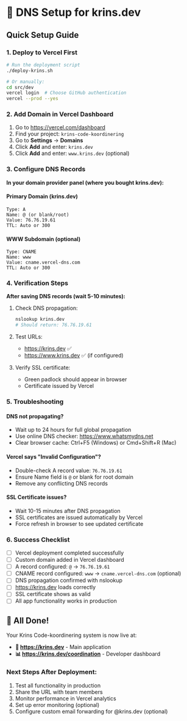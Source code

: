 # 🌊 DNS Setup for krins.dev

## Quick Setup Guide

### 1. Deploy to Vercel First
```bash
# Run the deployment script
./deploy-krins.sh

# Or manually:
cd src/dev
vercel login  # Choose GitHub authentication
vercel --prod --yes
```

### 2. Add Domain in Vercel Dashboard
1. Go to https://vercel.com/dashboard
2. Find your project: `krins-code-koordinering`
3. Go to **Settings** → **Domains**
4. Click **Add** and enter: `krins.dev`
5. Click **Add** and enter: `www.krins.dev` (optional)

### 3. Configure DNS Records

**In your domain provider panel (where you bought krins.dev):**

#### Primary Domain (krins.dev)
```
Type: A
Name: @ (or blank/root)  
Value: 76.76.19.61
TTL: Auto or 300
```

#### WWW Subdomain (optional)
```
Type: CNAME
Name: www
Value: cname.vercel-dns.com
TTL: Auto or 300
```

### 4. Verification Steps

**After saving DNS records (wait 5-10 minutes):**

1. Check DNS propagation:
   ```bash
   nslookup krins.dev
   # Should return: 76.76.19.61
   ```

2. Test URLs:
   - https://krins.dev ✅
   - https://www.krins.dev ✅ (if configured)

3. Verify SSL certificate:
   - Green padlock should appear in browser
   - Certificate issued by Vercel

### 5. Troubleshooting

#### DNS not propagating?
- Wait up to 24 hours for full global propagation
- Use online DNS checker: https://www.whatsmydns.net
- Clear browser cache: Ctrl+F5 (Windows) or Cmd+Shift+R (Mac)

#### Vercel says "Invalid Configuration"?
- Double-check A record value: `76.76.19.61`
- Ensure Name field is `@` or blank for root domain
- Remove any conflicting DNS records

#### SSL Certificate issues?
- Wait 10-15 minutes after DNS propagation
- SSL certificates are issued automatically by Vercel
- Force refresh in browser to see updated certificate

### 6. Success Checklist
- [ ] Vercel deployment completed successfully
- [ ] Custom domain added in Vercel dashboard  
- [ ] A record configured: `@` → `76.76.19.61`
- [ ] CNAME record configured: `www` → `cname.vercel-dns.com` (optional)
- [ ] DNS propagation confirmed with nslookup
- [ ] https://krins.dev loads correctly
- [ ] SSL certificate shows as valid
- [ ] All app functionality works in production

## 🎉 All Done!

Your Krins Code-koordinering system is now live at:
- **🌊 https://krins.dev** - Main application
- **📊 https://krins.dev/coordination** - Developer dashboard

### Next Steps After Deployment:
1. Test all functionality in production
2. Share the URL with team members
3. Monitor performance in Vercel analytics
4. Set up error monitoring (optional)
5. Configure custom email forwarding for @krins.dev (optional)